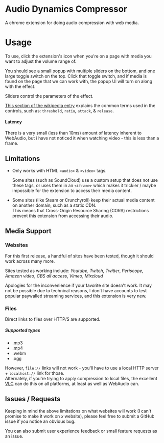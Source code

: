 # Audio Dynamics Compressor
A chrome extension for doing audio compression with web media.

# Usage
To use, click the extension's icon when you're on a page with media you want to adjust the volume range of.

You should see a small popup with multiple sliders on the bottom, and one large toggle switch on the top.
Click that toggle switch, and if media is found on the page that we can work with, the popup UI will turn on along with the effect.

Sliders control the parameters of the effect.

[This section of the wikipedia entry](https://en.wikipedia.org/wiki/Dynamic_range_compression#Controls_and_features) explains the common terms used in the controls, such as: `threshold`, `ratio`, `attack`, & `release`.

#### Latency

There is a very small (less than 10ms) amount of latency inherent to WebAudio, but i have not noticed it when watching video - this is less than a frame.

## Limitations

* Only works with HTML `<audio>` & `<video>` tags. 
  
  Some sites (such as SoundCloud) use a custom setup that does not use these tags, or uses them in an `<iframe>` which makes it trickier / maybe impossible for the extension to access their media content.

* Some sites (like Steam or Crunchyroll) keep their actual media content on another domain, such as a static CDN.  
This means that Cross-Origin Resource Sharing (CORS) restrictions prevent this extension from accessing their audio.

## Media Support

### Websites
For this first release, a handful of sites have been tested, though it should work across many more. 

Sites tested as working include:
_Youtube_, _Twitch_, _Twitter_, _Periscope_, _Amazon video_, _CBS all access_, _Vimeo_, _Mixcloud_

Apologies for the inconvenience if your favorite site doesn't work. 
It may not be possible due to technical reasons, I don't have accounts to test popular paywalled streaming services, and this extension is very new. 

### Files

Direct links to files over HTTP/S are supported.
##### Supported types
* .mp3
* .mp4
* .webm
* .ogg

However, `file://` links will not work - you'll have to use a local HTTP server + `localhost://` link for those.  
Alternately, if you're trying to apply compression to local files, the excellent [VLC](https://www.videolan.org/vlc/index.html) can do this on all platforms, at least as well as WebAudio can.


## Issues / Requests

Keeping in mind the above limitations on what websites will work (I can't promise to make it work on _x_ website), please feel free to submit a GitHub issue if you notice an obvious bug.  


You can also submit user experience feedback or small feature requests as an issue.
